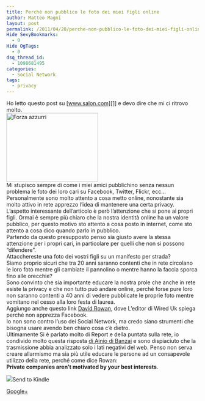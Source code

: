 ```yaml
---
title: Perché non pubblico le foto dei miei figli online
author: Matteo Magni
layout: post
permalink: /2011/04/20/perche-non-pubblico-le-foto-dei-miei-figli-online/
Hide SexyBookmarks:
  - 0
Hide OgTags:
  - 0
dsq_thread_id:
  - 1098681495
categories:
  - Social Network
tags:
  - privacy
---
```

Ho letto questo post su [www.salon.com][1] e devo dire che mi ci ritrovo molto.  
[<img src="http://farm5.static.flickr.com/4044/4699424671_8f87592a9f_m.jpg" width="240" height="180" alt="Forza azzurri" />][2]  
Mi stupisco sempre di come i miei amici pubblichino senza nessun problema le foto dei loro cari su Facebook, Twitter, Flickr, ecc&#8230;  
Personalmente sono molto attento a cosa metto online, nonostante sia molto attivo in rete apprezzo l&#8217;idea di mantenere una certa privacy.  
L&#8217;aspetto interessante dell&#8217;articolo è però l&#8217;attenzione che si pone ai propri figli. Ormai è sempre più chiaro che la nostra identità online ha un valore pubblico, per questo motivo sto attento a cosa posto in internet, come sto attento a cosa dico quando parlo in pubblico.  
Partendo da questo presupposto penso sia giusto avere la stessa attenzione per i propri cari, in particolare per quelli che non si possono &#8220;difendere&#8221;.  
Attacchereste una foto dei vostri figli su un manifesto per strada?  
Siamo proprio sicuri che tra 20 anni saranno contenti che in rete circolano le loro foto mentre gli cambiate il pannolino o mentre hanno la faccia sporca fino alle orecchie?  
Sono convinto che sia importante educare la nostra prole che anche in rete esiste la privacy e che non tutto può andare online, perché forse pure loro non saranno contenti a 40 anni di vedere pubblicate le proprie foto mentre vomitano nel cesso alla loro festa di laurea.  
Aggiungo anche questo link [David Rowan][3], dove L&#8217;editor di Wired Uk spiega perché non apprezza Facebook.  
Io non sono contro l&#8217;uso dei Social Network, ma credo siano strumenti che bisogna usare avendo ben chiaro cosa c&#8217;è dietro.  
Ultimamente Si è parlato molto di Report e della puntata sulla rete, io condivido molto questa risposta [di Ainio di Banzai][4] e sono dispiaciuto che la trasmissione abbia analizzato solo i lati negativi del web. Penso non serva creare allarmismo ma sia più utile educare le persone ad un consapevole utilizzo della rete, perché come dice Rowan:  
**Private companies aren’t motivated by your best interests**.

<div class='kindleWidget kindleLight' >
  <img src="http://magni.me/wp-content/plugins/send-to-kindle/media/white-15.png" /><span>Send to Kindle</span>
</div>

<a rel="author" href="https://plus.google.com/111433366670841346629?rel=author"  >Google+</a>

 [1]: http://www.salon.com/life/parenting/?story=/mwt/feature/2011/04/18/why_i_do_not_post_pictures_of_my_children
 [2]: http://www.flickr.com/photos/ilbonzo/4699424671/ "Forza azzurri di ilbonzo.org, su Flickr"
 [3]: http://www.wired.com/epicenter/2010/09/six-reasons-why-wired-uks-editor-isnt-on-facebook/
 [4]: http://www.ilpost.it/2011/04/14/ainio-report/